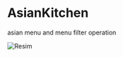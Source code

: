 # AsianKitchen
asian menu and menu filter operation

![Resim](https://cdn.discordapp.com/attachments/731093724918054942/834949411460218970/asians.png)
